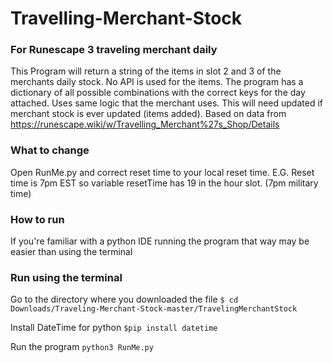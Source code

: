# Travelling-Merchant-Stock
### For Runescape 3 traveling merchant daily

This Program will return a string of the items in slot 2 and 3 of the merchants daily stock. No API is used for the items. The program has a dictionary of all possible combinations with the correct keys for the day attached. Uses same logic that the merchant uses. This will need updated if merchant stock is ever updated (items added). Based on data from https://runescape.wiki/w/Travelling_Merchant%27s_Shop/Details

### What to change
Open RunMe.py and correct reset time to your local reset time. E.G. Reset time is 7pm EST so variable resetTime has 19 in the hour slot. (7pm military time)

### How to run
If you're familiar with a python IDE running the program that way may be easier than using the terminal

### Run using the terminal
Go to the directory where you downloaded the file 
```$ cd Downloads/Traveling-Merchant-Stock-master/TravelingMerchantStock```

Install DateTime for python
```$pip install datetime```

Run the program
```python3 RunMe.py```
